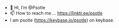 - 👋 Hi, I’m @Psotle
- 📫 How to reach me ... https://linktr.ee/psotle
- I am psotle (https://keybase.io/psotle) on keybase.
